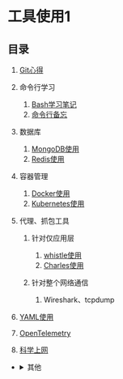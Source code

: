 # 工具使用1

## 目录
1. [Git心得](./Git心得/README.md)
2. 命令行学习

    1. [Bash学习笔记](./Bash学习笔记/README.md)
    2. [命令行备忘](./命令行备忘/README.md)
3. 数据库

    1. [MongoDB使用](./MongoDB使用/README.md)
    2. [Redis使用](./Redis使用/README.md)
4. 容器管理

   1. [Docker使用](./Docker使用/README.md)
   2. [Kubernetes使用](./Kubernetes使用/README.md)
5. 代理、抓包工具

    1. 针对仅应用层

        1. [whistle使用](./whistle使用/README.md)
        2. [Charles使用](./Charles使用/README.md)
    2. 针对整个网络通信

        1. Wireshark、tcpdump
6. [YAML使用](./YAML使用/README.md)
7. [OpenTelemetry](./OpenTelemetry/README.md)
8. [科学上网](./科学上网/README.md)

- <details>

    <summary>其他</summary>

    1. [IDEs设置](./IDEs设置/README.md)
    2. [Google搜索技巧](./Google搜索技巧/README.md)
    </details>
